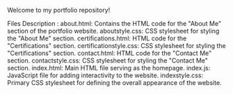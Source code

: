 Welcome to my portfolio repository!

Files Description :
about.html: Contains the HTML code for the "About Me" section of the portfolio website.
aboutstyle.css: CSS stylesheet for styling the "About Me" section.
certifications.html: HTML code for the "Certifications" section.
certificationstyle.css: CSS stylesheet for styling the "Certifications" section.
contact.html: HTML code for the "Contact Me" section.
contactstyle.css: CSS stylesheet for styling the "Contact Me" section.
index.html: Main HTML file serving as the homepage.
index.js: JavaScript file for adding interactivity to the website.
indexstyle.css: Primary CSS stylesheet for defining the overall appearance of the website.
